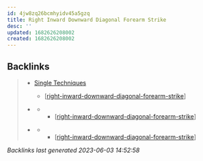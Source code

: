 ```yaml
---
id: 4jw8zq26bcmhyidv45a5gzq
title: Right Inward Downward Diagonal Forearm Strike
desc: ''
updated: 1682626208002
created: 1682626208002
---
```


## Backlinks

> - [Single Techniques](..\single-techniques.md)
>   - [[right-inward-downward-diagonal-forearm-strike]]
>    
> - [](..\techniques\lone-kimono.md)
>   - - [[right-inward-downward-diagonal-forearm-strike]]
>    
> - [](..\techniques\twin-kimono.md)
>   - - [[right-inward-downward-diagonal-forearm-strike]]

_Backlinks last generated 2023-06-03 14:52:58_

[//begin]: # "Autogenerated link references for markdown compatibility"
[right-inward-downward-diagonal-forearm-strike]: right-inward-downward-diagonal-forearm-strike "Right Inward Downward Diagonal Forearm Strike"
[//end]: # "Autogenerated link references"